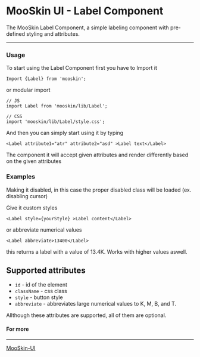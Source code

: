 # MooSkin UI - Label Component

The MooSkin Label Component, a simple labeling component with pre-defined styling and attributes.

___

### Usage

To start using the Label Component first you have to Import it

```
Import {Label} from 'mooskin';
```
or modular import
```
// JS
import Label from 'mooskin/lib/Label';

// CSS
import 'mooskin/lib/Label/style.css';
```

And then you can simply start using it by typing

```
<Label attribute1="atr" attribute2="asd" >Label text</Label>
```

The component it will accept given attributes and render differently based on the given attributes

### Examples


Making it disabled, in this case the proper disabled class will be loaded (ex. disabling cursor)


Give it custom styles

```
<Label style={yourStyle} >Label content</Label>
```

or abbreviate numerical values

```
<Label abbreviate>13400</Label>
```

this returns a label with a value of 13.4K. Works with higher values aswell.

<div class="playground-doc">

## Supported attributes

* `id` - id of the element
* `className` - css class
* `style` - button style
* `abbreviate` - abbreviates large numerical values to K, M, B, and T.

</div>

Allthough these attributes are supported, all of them are optional.


#### For more

___

[MooSkin-UI](https://github.com/moosend/mooskin-ui)